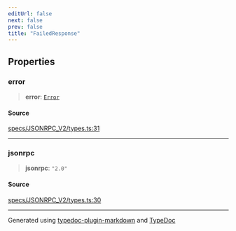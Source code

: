 ```yaml
---
editUrl: false
next: false
prev: false
title: "FailedResponse"
---
```


## Properties

### error

> **error**: [`Error`](/api/interfaces/error/)

#### Source

[specs/JSONRPC\_V2/types.ts:31](https://github.com/dmdin/chord/blob/5f43e0e/src/specs/JSONRPC_V2/types.ts#L31)

***

### jsonrpc

> **jsonrpc**: `"2.0"`

#### Source

[specs/JSONRPC\_V2/types.ts:30](https://github.com/dmdin/chord/blob/5f43e0e/src/specs/JSONRPC_V2/types.ts#L30)

***

Generated using [typedoc-plugin-markdown](https://www.npmjs.com/package/typedoc-plugin-markdown) and [TypeDoc](https://typedoc.org/)
